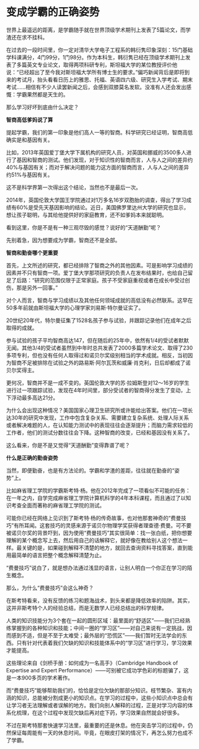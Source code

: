 # 变成学霸的正确姿势

世界上最遥远的距离，是学霸随手就在世界顶级学术期刊上发表了5篇论文，而学渣还在求不挂科。 

在过去的一段时间里，你一定对清华大学电子工程系的韩衍隽印象深刻：15门基础学科课满分，4门99分，1门98分。作为本科生，韩衍隽已经在顶级学术期刊上发表了多篇英文专业论文，取得两项科研专利，斯坦福大学的某位教授评价他说：“已经超出了至今我对斯坦福大学所有博士生的要求。”偏巧新闻背后是即将到来的考试月，抬头看看日历上的雅思、托福、英语四六级、研究生入学考试、期末考试……相信有不少人读罢新闻之后，会感到双膝莫名发软。没准有人还会发出感慨：学霸果然都是天生的。 

那么学习好坏到底由什么决定？ 

**智商高低爹妈说了算**

提起学霸，我们的第一印象是他们高人一等的智商。科学研究已经证明，智商高低确实是和基因有关。 

比如，2013年英国爱丁堡大学下属机构的研究人员，对英国和挪威的3500多人进行了基因和智商的测试。他们发现，对于知识性的智商而言，人与人之间的差异约40%与基因有关；而对于解决问题的能力这方面的智商而言，人与人之间的差异约51%与基因有关。 

这不是科学界第一次得出这个结论，当然也不是最后一次。 

2014年，英国伦敦大学国王学院通过对1万多名16岁双胞胎的调查，得出了学习成绩有60%是受先天基因影响的结论。近日，美国佛罗里达州大学的研究也显示，想让孩子聪明，与其给他提供好的家庭教育，还不如爹妈本来就聪明。 

看到这里，你是不是有一种三观尽毁的感觉？说好的“天道酬勤”呢？ 

先别着急，因为想要成为学霸，智商还不是全部。 

**智商和勤奋哪个更重要**

首先，上文所述的研究，都已经排除了智商之外的其他因素。可是影响学习成绩的因素并不只有智商一项。爱丁堡大学那项研究的负责人在发布结果时，也给自己留足了后路：“研究的范围仅限于正常家庭。孩子不受家庭重视或者在成长中受过创伤，那是另外一回事。” 

对个人而言，智商与学习成绩以及其他任何领域成就的高低没有必然联系。这早在50多年前就由斯坦福大学的心理学家刘易斯·特尔曼证实了。 

20世纪20年代，特尔曼征集了1528名孩子参与试验，并跟踪记录他们在成年之后取得的成就。 

参与试验的孩子平均智商高达147，但在随后的25年中，依然有1/4的受试者默默无闻。其他3/4的受试者虽然到中年时总共发表了2000多篇学术论文、取得了230多项专利，但也没有任何人取得过和诺贝尔奖级别相当的学术成就。相反，当初因为智商不足被排除在试验之外的路易斯·阿尔瓦茨和威廉·肖克利，日后却都成了诺贝尔奖得主。 

更何况，智商并不是一成不变的。英国伦敦大学的苏·拉姆斯登对12～16岁的学生进行过一项跟踪试验，发现在4年时间里，部分受试者的智商得分发生了变动，上下浮动最多高达21分。 

为什么会出现这种情况？美国国家心理卫生研究所或许能给出答案。他们在一项长达30年的研究中发现，工作中包含复杂关系、需要建立复杂系统、处理人际关系或者解决难题的人，在认知能力测试中的表现往往会逐渐提升；而脑力需求较低的工作者，他们的测试分数往往会下降。这种智商的改变，已经和基因没有关系了。 

这么看来，你是不是又觉得“天道酬勤”变得靠谱了呢？ 

**什么是正确的勤奋姿势**

当然，即便勤奋，也是有方法论的。学霸和学渣的差距，往往就在勤奋的“姿势”上。 

比如麻省理工学院的学霸斯考特·杨。他在2012年完成了一项看似不可能的任务：在一年之内，自学完成麻省理工学院计算机科学的4年本科课程，而且通过了以知识考查全面而著称的麻省理工学院的测试。 

可能你已经在网络上见识到了斯考特·杨的传奇故事，也对他那套神奇的“费曼技巧”有所耳闻。这套技巧的灵感来源于诺贝尔物理学奖获得者理查德·费曼。可不要被诺贝尔奖的背景吓到，因为使用“费曼技巧”其实很简单：找一张白纸，把你想要理解的某个概念写上去，然后用自己的话解释它，就好像在教给别人这个想法一样。最关键的是，如果碰到解释不清楚的地方，就回去查询资料寻找答案，直到能用最简单的语言把整个概念解释清楚为止。 

“费曼技巧”说白了，就是想办法通过浅显的语言，让别人明白一个你正在学习的陌生概念。 

那么，为什么“费曼技巧”会这么神奇？ 

在斯考特看来，没有反馈的练习和题海战术，到头来都是降低效率的陷阱。其实，这并非斯考特个人的经验总结，而是无数学人已经总结出的科学规律。 

人类的知识技能分为3个套在一起的圆形区域：最里面的“舒适区”——我们已经熟练掌握到的各种知识和技能；中间一圈的“学习区”——对自己来说有一定挑战，因而感到不适，但是不至于太难受；最外层的“恐慌区”——我们暂时无法学会的东西。只有针对代表着我们欠缺的知识和技能体系中的“学习区”进行学习，学习效果才能提高。 

这些理论来自《剑桥手册：如何成为一名高手》（Cambridge Handbook of Expertise and Expert Performance）——可别被它成功学色彩的标题骗了，这是一本900多页的学术著作。 

而“费曼技巧”能够帮助我们的，恰恰是定位欠缺的那部分知识。枝节繁杂、富有内涵的知识，总能被分割成更小的知识点。在学习的过程中，这些小知识点中总会有让学习者无法理解或者误解的地方。我们向别人解释的过程，正是对学习内容的体系化梳理，在这个过程中发现欠缺后再对症下药，学习效果自然就会好很多。 

不过在斯考特那套快速学习法里，最重要的还是休息。他在突击学习的过程中，仍然保证每周能有一天的休息时间。毕竟，在眼皮打架的情况下，再怎么努力也成不了学霸。